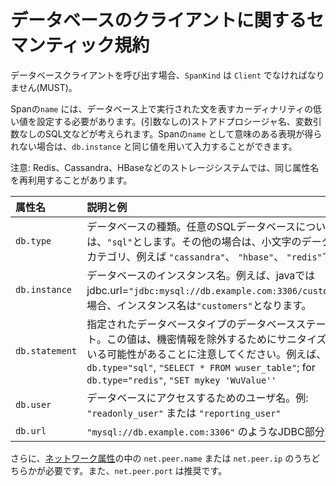 <!--
# Semantic conventions for database client calls
-->

# データベースのクライアントに関するセマンティック規約

<!--
For database client call the `SpanKind` MUST be `Client`.
-->

データベースクライアントを呼び出す場合、`SpanKind` は `Client` でなければなりません(MUST)。

<!--
Span `name` should be set to low cardinality value representing the statement
executed on the database. It may be stored procedure name (without argument), sql
statement without variable arguments, etc. When it's impossible to get any
meaningful representation of the span `name`, it can be populated using the same
value as `db.instance`.
-->

Spanの`name` には、データベース上で実行された文を表すカーディナリティの低い値を設定する必要があります。(引数なしの)ストアドプロシージャ名、変数引数なしのSQL文などが考えられます。Spanの`name` として意味のある表現が得られない場合は、`db.instance` と同じ値を用いて入力することができます。

<!--
Note, Redis, Cassandra, HBase and other storage systems may reuse the same
attribute names.
-->

注意: Redis、Cassandra、HBaseなどのストレージシステムでは、同じ属性名を再利用することがあります。

<!--
| Attribute name | Notes and examples                                           | Required? |
| :------------- | :----------------------------------------------------------- | --------- |
| `db.type`      | Database type. For any SQL database, `"sql"`. For others, the lower-case database category, e.g. `"cassandra"`, `"hbase"`, or `"redis"`. | Yes       |
| `db.instance`  | Database instance name. E.g., In java, if the jdbc.url=`"jdbc:mysql://db.example.com:3306/customers"`, the instance name is `"customers"`. | Yes       |
| `db.statement` | A database statement for the given database type. Note, that the value may be sanitized to exclude sensitive information. E.g., for `db.type="sql"`, `"SELECT * FROM wuser_table"`; for `db.type="redis"`, `"SET mykey 'WuValue'"`. | Yes       |
| `db.user`      | Username for accessing database. E.g., `"readonly_user"` or `"reporting_user"` | No        |
| `db.url`       | JDBC substring like `"mysql://db.example.com:3306"`          | Yes      |
-->

| 属性名 | 説明と例                                       | Required? |
| :------------- | :----------------------------------------------------------- | --------- |
| `db.type`      | データベースの種類。任意のSQLデータベースについては、`"sql"`とします。その他の場合は、小文字のデータベースカテゴリ、例えば `"cassandra"`、 `"hbase"`、 `"redis"`です | Yes       |
| `db.instance`  | データベースのインスタンス名。例えば、javaでは jdbc.url=`"jdbc:mysql://db.example.com:3306/customers"`の場合、インスタンス名は`"customers"`となります。| Yes       |
| `db.statement` | 指定されたデータベースタイプのデータベースステートメント。この値は、機密情報を除外するためにサニタイズされている可能性があることに注意してください。例えば、`db.type="sql"`, `"SELECT * FROM wuser_table"`; for `db.type="redis"`, `"SET mykey 'WuValue''` | Yes       |
| `db.user`      | データベースにアクセスするためのユーザ名。例: `"readonly_user"` または `"reporting_user"` | No        |
| `db.url`       | `"mysql://db.example.com:3306"` のようなJDBC部分文字列          | Yes      |

<!--
Additionally at least one of `net.peer.name` or `net.peer.ip` from the [network attributes][] is required and `net.peer.port` is recommended.
-->

さらに、[ネットワーク属性][]の中の `net.peer.name` または `net.peer.ip` のうちどちらかが必要です。また、`net.peer.port` は推奨です。

<!--
[network attributes]: span-general.md#general-network-connection-attributes
-->

[ネットワーク属性]: span-general.md#general-network-connection-attributes

